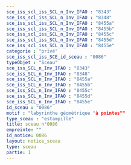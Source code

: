 ```yaml
---
sce_iss_scl_iss_SCL_n_Inv_IFAO : "8343"
sce_iss_scl_iss_SCL_n_Inv_IFAO : "8348"
sce_iss_scl_iss_SCL_n_Inv_IFAO : "8455a"
sce_iss_scl_iss_SCL_n_Inv_IFAO : "8455b"
sce_iss_scl_iss_SCL_n_Inv_IFAO : "8455c"
sce_iss_scl_iss_SCL_n_Inv_IFAO : "8455d"
sce_iss_scl_iss_SCL_n_Inv_IFAO : "8455e"
categorie : "privé"
sce_iss_scl_iss_SCE_id_sceau : "0086"
typeObjet : "Sceau"
sce_iss_SCL_n_Inv_IFAO : "8343"
sce_iss_SCL_n_Inv_IFAO : "8348"
sce_iss_SCL_n_Inv_IFAO : "8455a"
sce_iss_SCL_n_Inv_IFAO : "8455b"
sce_iss_SCL_n_Inv_IFAO : "8455c"
sce_iss_SCL_n_Inv_IFAO : "8455d"
sce_iss_SCL_n_Inv_IFAO : "8455e"
id_sceau : "0086"
motif : "labyrinthe géométrique "à pointes""
type_sceau : "estampille"
title: sceau n°0086
empreinte: ""
id_notice: 0086
layout: notice_sceau
type: sceau
partie: 1
---
```

